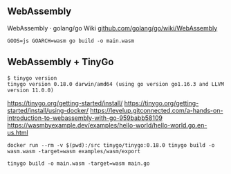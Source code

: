 ## WebAssembly
WebAssembly · golang/go Wiki [github.com/golang/go/wiki/WebAssembly](https://github.com/golang/go/wiki/WebAssembly)

```console
GOOS=js GOARCH=wasm go build -o main.wasm
```

## WebAssembly + TinyGo

```console
$ tinygo version
tinygo version 0.18.0 darwin/amd64 (using go version go1.16.3 and LLVM version 11.0.0)
```

https://tinygo.org/getting-started/install/
https://tinygo.org/getting-started/install/using-docker/
https://levelup.gitconnected.com/a-hands-on-introduction-to-webassembly-with-go-959babb58109
https://wasmbyexample.dev/examples/hello-world/hello-world.go.en-us.html

```console
docker run --rm -v $(pwd):/src tinygo/tinygo:0.18.0 tinygo build -o wasm.wasm -target=wasm examples/wasm/export

tinygo build -o main.wasm -target=wasm main.go
```